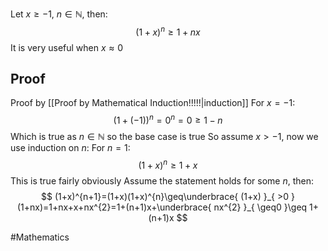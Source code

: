 Let $x\geq-1$, $n\in\mathbb{N}$, then:
$$
(1+x)^{n}\geq 1+nx
$$
It is very useful when $x\approx0$
## Proof
Proof by [[Proof by Mathematical Induction!!!!!|induction]]
For $x=-1$:
$$
(1+(-1))^{n}=0^{n}=0\geq 1-n
$$
Which is true as $n\in\mathbb{N}$ so the base case is true
So assume $x>-1$, now we use induction on $n$:
For $n=1$:
$$
(1+x)^{n}\geq 1+x
$$
This is true fairly obviously
Assume the statement holds for some $n$, then:
$$
(1+x)^{n+1}=(1+x)(1+x)^{n}\geq\underbrace{ (1+x) }_{ >0 }(1+nx)=1+nx+x+nx^{2}=1+(n+1)x+\underbrace{ nx^{2} }_{ \geq0 }\geq 1+(n+1)x
$$

#Mathematics 